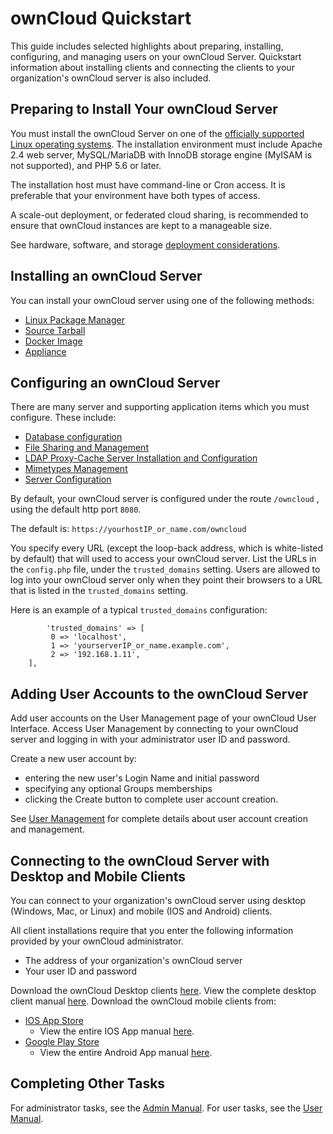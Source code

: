 ﻿# ownCloud Quickstart 
 This guide includes selected highlights about preparing, installing, configuring, and managing users on your ownCloud Server.  Quickstart information about installing clients and connecting the clients to your organization's ownCloud server is  also included.
## Preparing to Install Your ownCloud Server

You must install the ownCloud Server on one of the [officially supported Linux operating systems](https://doc.owncloud.org/server/latest/admin_manual/installation/system_requirements.html).  The installation environment must include Apache 2.4 web server, MySQL/MariaDB with InnoDB storage engine (MyISAM is not supported), and PHP 5.6 or later.  

The installation host must have command-line or Cron access.  It is preferable that your environment have both types of access.

A scale-out deployment, or federated cloud sharing, is recommended to ensure that ownCloud instances are kept to a manageable size.

See hardware, software, and storage [deployment considerations](https://doc.owncloud.org/server/latest/admin_manual/installation/deployment_considerations.html).

## Installing an ownCloud Server 
You can install your ownCloud server using one of the following methods:
- [Linux Package Manager](https://doc.owncloud.org/server/latest/admin_manual/installation/linux_installation.html) 
- [Source Tarball](https://doc.owncloud.org/server/latest/admin_manual/installation/source_installation.html)
- [Docker Image](https://doc.owncloud.org/server/latest/admin_manual/installation/docker/)
- [Appliance](https://doc.owncloud.org/server/latest/admin_manual/appliance/installation.html) 

## Configuring an ownCloud Server 
There are many server and supporting application items which you must configure.  These include:
- [Database configuration](https://doc.owncloud.org/server/latest/admin_manual/configuration/database/)
- [File Sharing and Management](https://doc.owncloud.org/server/latest/admin_manual/configuration/files/)
- [LDAP Proxy-Cache Server Installation and Configuration](https://doc.owncloud.org/server/latest/admin_manual/configuration/ldap/ldap_proxy_cache_server_setup.html)
- [Mimetypes Management](https://doc.owncloud.org/server/latest/admin_manual/configuration/mimetypes/index.html)
- [Server Configuration](https://doc.owncloud.org/server/latest/admin_manual/configuration/server/index.html)

By default, your ownCloud server is configured under the route 
``/owncloud`` , using the default http port ``8080``.

The default is: 
``https://yourhostIP_or_name.com/owncloud``

You specify every URL (except the loop-back address, which is white-listed by default) that will used to access your ownCloud server. List the URLs in the ``config.php`` file, under the ``trusted_domains`` setting.  Users are allowed to log into your ownCloud server only when they point their browsers to a URL that is listed in the `trusted_domains` setting.

Here is an example of a typical ``trusted_domains`` configuration:

			'trusted_domains' => [
			 0 => 'localhost',
			 1 => 'yourserverIP_or_name.example.com',
			 2 => '192.168.1.11',
		],

## Adding User Accounts to the ownCloud Server
Add user accounts on the User Management page of your ownCloud User Interface. Access User Management by connecting to your ownCloud server and logging in with your administrator user ID and password.

Create a new user account by:
- entering the new user's Login Name and initial password
- specifying any optional Groups memberships
- clicking the Create button to complete user account creation.

See [User Management](https://doc.owncloud.org/server/10.0/admin_manual/configuration/user/) for complete details about user account creation and management.
## Connecting to the ownCloud Server with Desktop and Mobile Clients
You can connect to your organization's ownCloud server using desktop (Windows, Mac, or Linux)  and mobile (IOS and Android) clients.  

All client installations require that you enter the following information provided by your ownCloud administrator.

- The address of your organization's ownCloud server
- Your user ID and password

Download the ownCloud Desktop clients [here](https://owncloud.org/download/).  View the complete desktop client manual [here](https://doc.owncloud.org/desktop/latest/).
Download the ownCloud mobile clients from:

- [IOS App Store](https://itunes.apple.com/us/app/owncloud/id543672169?ls=1&mt=8)   
	- View the entire IOS App manual [here](https://doc.owncloud.org/ios/).
- [Google Play Store](https://play.google.com/store/apps/details?id=com.owncloud.android)  
	- View the entire Android App manual [here](https://doc.owncloud.org/android/).
	
## Completing Other Tasks
For administrator tasks, see the [Admin Manual](https://doc.owncloud.org/server/latest/admin_manual/). 
For user tasks, see the [User Manual](https://doc.owncloud.org/server/latest/user_manual/).

